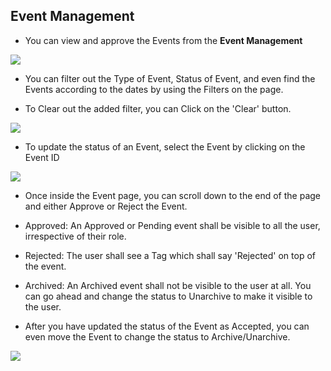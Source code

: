 ## Event Management

- You can view and approve the Events from the <b>Event Management</b>

<image src="\assets\reporting\mevent.png">

- You can filter out the Type of Event, Status of Event, and even find the Events according to the dates by using the Filters on the page. 

- To Clear out the added filter, you can Click on the 'Clear' button.

<image src="\assets\reporting\meventfilter.png">

- To update the status of an Event, select the Event by clicking on the Event ID 

<image src="\assets\reporting\meventid.png">

- Once inside the Event page, you can scroll down to the end of the page and either Approve or Reject the Event. 

- Approved: An Approved or Pending event shall be visible to all the user, irrespective of their role.

- Rejected: The user shall see a Tag which shall say 'Rejected' on top of the event.

- Archived: An Archived event shall not be visible to the user at all. You can go ahead and change the status to Unarchive to make it visible to the user.

- After you have updated the status of the Event as Accepted, you can even move the Event to change the status to Archive/Unarchive.

<image src="\assets\reporting\mreject.png">

